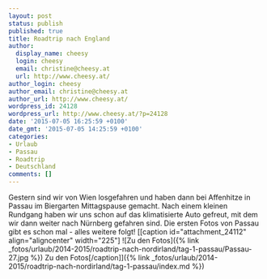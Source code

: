 ```yaml
---
layout: post
status: publish
published: true
title: Roadtrip nach England
author:
  display_name: cheesy
  login: cheesy
  email: christine@cheesy.at
  url: http://www.cheesy.at/
author_login: cheesy
author_email: christine@cheesy.at
author_url: http://www.cheesy.at/
wordpress_id: 24128
wordpress_url: http://www.cheesy.at/?p=24128
date: '2015-07-05 16:25:59 +0100'
date_gmt: '2015-07-05 14:25:59 +0100'
categories:
- Urlaub
- Passau
- Roadtrip
- Deutschland
comments: []
---
```

Gestern sind wir von Wien losgefahren und haben dann bei Affenhitze in Passau im Biergarten Mittagspause gemacht. Nach einem kleinen Rundgang haben wir uns schon auf das klimatisierte Auto gefreut, mit dem wir dann weiter nach Nürnberg gefahren sind. Die ersten Fotos von Passau gibt es schon mal - alles weitere folgt!
[[caption id="attachment\_24112" align="aligncenter" width="225"] ![Zu den Fotos]({% link _fotos/urlaub/2014-2015/roadtrip-nach-nordirland/tag-1-passau/Passau-27.jpg %}) Zu den Fotos[/caption]]({% link _fotos/urlaub/2014-2015/roadtrip-nach-nordirland/tag-1-passau/index.md %})

